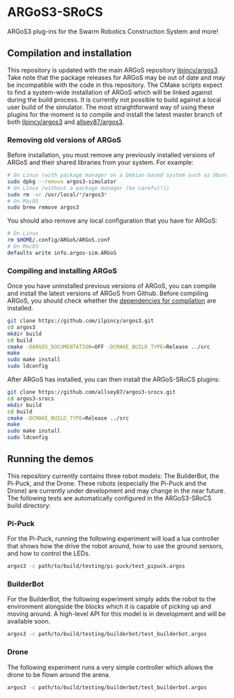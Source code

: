 # ARGoS3-SRoCS #
ARGoS3 plug-ins for the Swarm Robotics Construction System and more!

## Compilation and installation ##

This repository is updated with the main ARGoS repository [ilpincy/argos3](https://github.com/ilpincy/argos3). Take note that the package releases for ARGoS may be out of date and may be incompatible with the code in this repository. The CMake scripts expect to find a system-wide installation of ARGoS which will be linked against during the build process. It is currently not possible to build against a local user build of the simulator. The most straightforward way of using these plugins for the moment is to compile and install the latest master branch of both [ilpincy/argos3](https://github.com/ilpincy/argos3) and [allsey87/argos3](https://github.com/allsey87/argos3-srocs).

### Removing old versions of ARGoS ###
Before installation, you must remove any previously installed versions of ARGoS and their shared libraries from your system. For example:
```bash
# On Linux (with package manager on a Debian-based system such as Ubuntu)
sudo dpkg --remove argos3-simulator
# On Linux (without a package manager (be careful!))
sudo rm -vr /usr/local/*/argos3*
# On MacOS
sudo brew remove argos3
```

You should also remove any local configuration that you have for ARGoS:
```bash
# On Linux
rm $HOME/.config/ARGoS/ARGoS.conf
# On MacOS
defaults write info.argos-sim.ARGoS
```

### Compiling and installing ARGoS ###
Once you have uninstalled previous versions of ARGoS, you can compile and install the latest versions of ARGoS from Github. Before compiling ARGoS, you should check whether the [dependencies for compilation](https://github.com/ilpincy/argos3#compiling-argos) are installed.
```bash
git clone https://github.com/ilpincy/argos3.git
cd argos3
mkdir build
cd build
cmake -DARGOS_DOCUMENTATION=OFF -DCMAKE_BUILD_TYPE=Release ../src
make
sudo make install
sudo ldconfig
```

After ARGoS has installed, you can then install the ARGoS-SRoCS plugins:
```bash
git clone https://github.com/allsey87/argos3-srocs.git
cd argos3-srocs
mkdir build
cd build
cmake -DCMAKE_BUILD_TYPE=Release ../src
make
sudo make install
sudo ldconfig
```

## Running the demos ##
This repository currently contains three robot models: The BuilderBot, the Pi-Puck, and the Drone. These robots (especially the Pi-Puck and the Drone) are currently under development and may change in the near future. The following tests are automatically configured in the ARGoS3-SRoCS build directory:

### Pi-Puck ###
For the Pi-Puck, running the following experiment will load a lua controller that shows how the drive the robot around, how to use the ground sensors, and how to control the LEDs.
```bash
argos3 -c path/to/build/testing/pi-puck/test_pipuck.argos
```
### BuilderBot ###
For the BuilderBot, the following experiment simply adds the robot to the environment alongside the blocks which it is capable of picking up and moving around. A high-level API for this model is in development and will be available soon.
```bash
argos3 -c path/to/build/testing/builderbot/test_builderbot.argos
```

### Drone ###
The following experiment runs a very simple controller which allows the drone to be flown around the arena.
```bash
argos3 -c path/to/build/testing/builderbot/test_builderbot.argos
```








